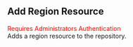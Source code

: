 ## Add Region Resource
<span style="color:red">Requires Administrators Authentication</span>  
Adds a region resource to the repository.

